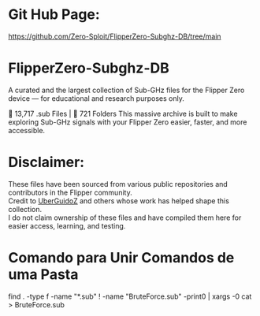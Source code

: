 # Git Hub Page:
https://github.com/Zero-Sploit/FlipperZero-Subghz-DB/tree/main

# FlipperZero-Subghz-DB
A curated and the largest collection of Sub-GHz files for the Flipper Zero device — for educational and research purposes only.

📁 13,717 .sub Files | 📂 721 Folders
This massive archive is built to make exploring Sub-GHz signals with your Flipper Zero easier, faster, and more accessible.

# Disclaimer:  
These files have been sourced from various public repositories and contributors in the Flipper community.  
Credit to [UberGuidoZ](https://github.com/UberGuidoZ) and others whose work has helped shape this collection.  
I do not claim ownership of these files and have compiled them here for easier access, learning, and testing.

# Comando para Unir Comandos de uma Pasta 
 find . -type f -name "*.sub" ! -name "BruteForce.sub" -print0 | xargs -0 cat > BruteForce.sub
